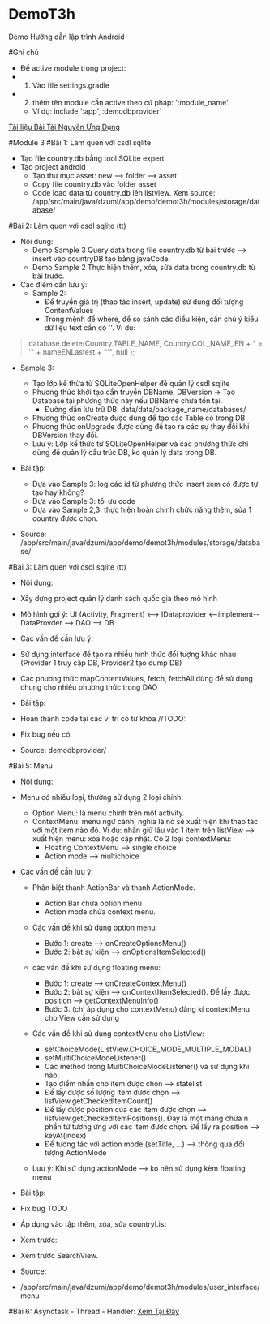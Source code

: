 # DemoT3h
Demo Hướng dẫn lập trình Android

#Ghi chú
- Để active module trong project:
 - 1. Vào file settings.gradle
 - 2. thêm tên module cần active theo cú pháp:  ':module_name'. 
   - Ví dụ: include ':app',':demodbprovider'


[Tài liệu Bài Tài Nguyên Ứng Dụng][res]


#Module 3
#Bài 1: Làm quen với csdl sqlite
- Tạo file country.db bằng tool SQLite expert
- Tạo project android
    - Tạo thư mục asset: new --> folder --> asset
    - Copy file country.db vào folder asset
    - Code load data từ country.db lên listview. Xem source: /app/src/main/java/dzumi/app/demo/demot3h/modules/storage/database/

#Bài 2: Làm quen với csdl sqlite (tt)
- Nội dung:
  - Demo Sample 3 Query data trong file country.db từ bài trước --> insert vào countryDB tạo bằng javaCode.
  - Demo Sample 2 Thực hiện thêm, xóa, sửa data trong country.db từ bài trước.
- Các điểm cần lưu ý:
  - Sample 2:
    + Để truyền giá trị (thao tác insert, update) sử dụng đối tượng ContentValues
    + Trong mệnh đề where, để so sánh các điều kiện, cần chú ý kiểu dữ liệu text cần có ''. Ví dụ: 
> database.delete(Country.TABLE_NAME, Country.COL_NAME_EN + " = '" + nameENLastest + "'", null );
  - Sample 3:
    + Tạo lớp kế thừa từ SQLiteOpenHelper để quản lý csdl sqlite
    + Phương thức khởi tạo cần truyền DBName, DBVersion -> Tạo Database tại phương thức này nếu DBName chưa tồn tại.
      - Đường dẫn lưu trữ DB: data/data/package_name/databases/
    + Phương thức onCreate được dùng để tạo các Table có trong DB
    + Phương thức onUpgrade được dùng để tạo ra các sự thay đổi khi DBVersion thay đổi.
    + Lưu ý: Lớp kế thức từ SQLiteOpenHelper và các phương thức chỉ dùng để quản lý cấu trúc DB, ko quản lý data trong DB.
    
- Bài tập: 
  + Dựa vào Sample 3: log các id từ phương thức insert xem có được tự tạo hay không?
  + Dựa vào Sample 3: tối ưu code
  + Dựa vào Sample 2,3: thực hiện hoàn chỉnh chức năng thêm, sửa 1 country được chọn.
 
- Source: /app/src/main/java/dzumi/app/demo/demot3h/modules/storage/database/ 
 
#Bài 3: Làm quen với csdl sqlite (tt)
- Nội dung:
 - Xây dựng project quản lý danh sách quốc gia theo mô hình
 - Mô hình gợi ý: UI (Activity, Fragment) <--> IDataprovider <--implement-- DataProvder --> DAO --> DB

- Các vấn đề cần lưu ý:
 - Sử dụng interface để tạo ra nhiều hình thức đối tượng khác nhau (Provider 1 truy cập DB, Provider2 tạo dump DB)
 - Các phương thức mapContentValues, fetch, fetchAll dùng để sử dụng chung cho nhiều phương thức trong DAO

- Bài tập:
 - Hoàn thành code tại các vị trí có từ khóa //TODO:
 - Fix bug nếu có.
 
- Source: demodbprovider/  

#Bài 5: Menu
- Nội dung:
 - Menu có nhiều loại, thường sử dụng 2 loại chính: 
   + Option Menu: là menu chính trên một activity.
   + ContextMenu: menu ngữ cảnh, nghĩa là nó sẽ xuất hiện khi thao tác với một item nào đó. Ví dụ: nhấn giữ lâu vào 1 item trên listView --> xuất hiện menu: xóa hoặc cập nhật. Có 2 loại contextMenu:
     - Floating ContextMenu --> single choice
     - Action mode --> multichoice
	 
- Các vấn đề cần lưu ý:
  - Phân biệt thanh ActionBar và thanh ActionMode.
    + Action Bar chứa option menu
    + Action mode chứa context menu.
  - Các vấn đề khi sử dụng option menu: 
    + Bước 1: create --> onCreateOptionsMenu()
    + Bước 2: bắt sự kiện --> onOptionsItemSelected()

  - các vấn đề khi sử dụng floating menu:
    + Bước 1: create -->  onCreateContextMenu()
    + Bước 2: bắt sự kiện --> onContextItemSelected(). Để lấy được position --> getContextMenuInfo()
    + Bước 3: (chỉ áp dụng cho contextMenu) đăng kí contextMenu cho View cần sử dụng
	
	
  - Các vấn đề khi sử dụng contextMenu cho ListView:
    + setChoiceMode(ListView.CHOICE_MODE_MULTIPLE_MODAL)
    + setMultiChoiceModeListener()
    + Các method trong MultiChoiceModeListener() và sử dụng khi nào.
    + Tạo điểm nhấn cho item được chọn --> statelist
    + Để lấy được số lượng item được chọn --> listView.getCheckedItemCount()
    + Để lấy được position của các item được chọn --> listView.getCheckedItemPositions(). Đây là một mảng chứa n phần tử tương ứng với các item được chọn. Để lấy ra position --> keyAt(index)
    + Để tương tác với action mode (setTitle, ...) --> thông qua đối tượng ActionMode
    
  - Lưu ý: Khi sử dụng actionMode --> ko nên sử dụng kèm floating menu 
  
- Bài tập:
 - Fix bug TODO
 - Áp dụng vào tập thêm, xóa, sửa countryList
 
- Xem trước:
 - Xem trước SearchView.         
- Source:
 -  /app/src/main/java/dzumi/app/demo/demot3h/modules/user_interface/menu

#Bài 6: Asynctask - Thread - Handler: 
[Xem Tại Đây][Module3_Asynctask]

[Module3_Asynctask]: https://github.com/duynhm/DemoT3h/blob/master/guide/Module3-Asyntask.md
[res]:https://drive.google.com/file/d/0B4o7SM4PhfqWV1lmRnRGc2tWbEE/view?usp=sharing
